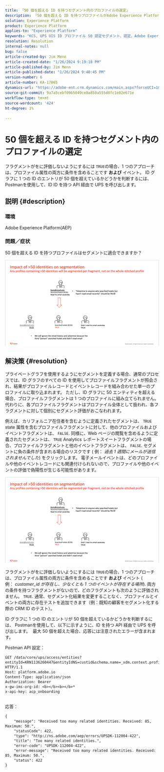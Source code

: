 ```yaml
---
title: 「50 個を超える ID を持つセグメント内のプロファイルの選定」
description: 「50 個を超える ID を持つプロファイルがAdobe Experience Platformでセグメントに適合する方法を説明します。」
solution: Experience Platform
product: Experience Platform
applies-to: "Experience Platform"
keywords: "KCS, UPS UIS ID プロファイル 50 認定セグメント、認定、Adobe Experience Platform、AEP、ハウツー"
resolution: Resolution
internal-notes: null
bug: false
article-created-by: Jim Menn
article-created-date: "1/26/2024 9:19:18 PM"
article-published-by: Jim Menn
article-published-date: "1/26/2024 9:40:45 PM"
version-number: 6
article-number: KA-17865
dynamics-url: "https://adobe-ent.crm.dynamics.com/main.aspx?forceUCI=1&pagetype=entityrecord&etn=knowledgearticle&id=697b5c8d-90bc-ee11-a569-6045bd006268"
source-git-commit: 9a7a5cebf0965049ce8a850a555d0fc1e02e671e
workflow-type: tm+mt
source-wordcount: '424'
ht-degree: 1%

---
```


# 50 個を超える ID を持つセグメント内のプロファイルの選定


フラグメントがをに評価しないようにするには `TRUE`の場合、1 つのアプローチは、プロファイル属性の両方に条件を含めることです <b>および</b> イベント。 ID グラフに 1 つの ID のエントリが 50 個を超えているかどうかを判断するには、Postmanを使用して、ID ID を持つ API 経由で UPS を呼び出します。

## 説明 {#description}


### <b>環境</b>

Adobe Experience Platform(AEP)



### <b>問題／症状</b>

50 個を超える ID を持つプロファイルはセグメントに適合できますか？



![](assets/___6a7b5c8d-90bc-ee11-a569-6045bd006268___.png)






## 解決策 {#resolution}


プライベートグラフを使用するようにセグメントを定義する場合、通常のプロセスでは、ID グラフのすべての ID を使用してプロファイルフラグメントが照会され、結果がプロファイルレコードとイベントレコードを組み合わせた単一のプロファイルに取り込まれます。 ただし、ID グラフに 50 エンティティを超える場合、プロファイルフラグメントは 1 つのプロファイルに組み立てられません。 代わりに、各プロファイルフラグメントはプロファイル全体として扱われ、各フラグメントに対して個別にセグメント評価がおこなわれます。

例えば、カリフォルニア在住者を含むように定義されたセグメントは、 `TRUE` state 属性を含むプロファイルフラグメントに対して、他のプロファイルおよびイベントフラグメントは、 `FALSE`. 同様に、Web ページの閲覧を含めるように定義されたセグメントは、 `TRUE` Analytics レポートスイートフラグメントの場合、プロファイルフラグメントと他のイベントフラグメントは、 `FALSE`. セグメントに負の条件が含まれる場合のリスクです ( 例： *過去 1 週間にメールが送信されませんでした*) をクリックします。 電子メールイベントは、どのプロファイルや他のイベントレコードにも関連付けられないので、プロファイルや他のイベントの評価で偽陽性が生じる可能性があります。

![](assets/6d02b7b2-cf7f-ec11-8d21-0022480aa950.png)

フラグメントがをに評価しないようにするには `TRUE`の場合、1 つのアプローチは、プロファイル属性の両方に条件を含めることです <b>および</b> イベント ( 例： *customer_id が存在し、少なくとも 1 つのイベントが存在する場所*)*.* 両方の条件を持つフラグメントがないので、どのフラグメントも次のように評価されません。 `TRUE`. 通常、セグメント化結果を変更することなく、プロファイルとイベントの両方に存在テストを追加できます（例：既知の顧客をセグメント化する際の CRM ID のテスト）。

ID グラフに 1 つの ID のエントリが 50 個を超えているかどうかを判断するには、 Postmanを使用して、以下に示すように、ID を持つ API 経由で UPS を呼び出します。  最大 50 個を超えた場合、応答には注意されたエラーが含まれます。

Postman API 設定：


```
GET /data/core/ups/access/entities?entityId=KRN1136260447&entityIdNS=custid&schema.name=_xdm.context.profile HTTP/1.1
Host: platform.adobe.io
Content-Type: application/json
Authorization: Bearer 
x-gw-ims-org-id: <b></b><b></b>*
x-api-key: acp_onboarding
```

<br>応答：<br>

```
{
    "message": "Received too many related identities. Received: 85, Maximum: 50.",
    "statusCode": 422,
    "type": "http://ns.adobe.com/aep/errors/UPSDK-112004-422",
    "title": "Too many related identities.",
    "error-code": "UPSDK-112004-422",
    "error-message": "Received too many related identities. Received: 85, Maximum: 50.",
    "status": 422
}
```

